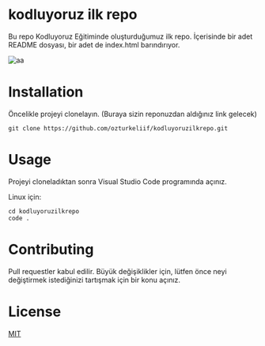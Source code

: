 # kodluyoruz ilk repo
Bu repo Kodluyoruz Eğitiminde oluşturduğumuz ilk repo. İçerisinde bir adet README dosyası, bir adet de index.html barındırıyor.

![aa](https://user-images.githubusercontent.com/114777582/195590433-a6f1a987-f8cd-4993-9c0e-49569118a4a5.png)



# Installation
Öncelikle projeyi clonelayın. (Buraya sizin reponuzdan aldığınız link gelecek)
``` 
git clone https://github.com/ozturkeliif/kodluyoruzilkrepo.git 
```
# Usage
Projeyi cloneladıktan sonra Visual Studio Code programında açınız.

Linux için:
```
cd kodluyoruzilkrepo
code .
```
# Contributing
Pull requestler kabul edilir. Büyük değişiklikler için, lütfen önce neyi değiştirmek istediğinizi tartışmak için bir konu açınız.

# License
[MIT](https://choosealicense.com/licenses/mit/)
